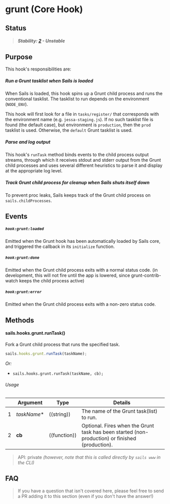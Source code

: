 # grunt (Core Hook)

## Status

> ##### Stability: [2](http://nodejs.org/api/documentation.html#documentation_stability_index) - Unstable


## Purpose

This hook's responsibilities are:


##### Run a Grunt tasklist when Sails is loaded

When Sails is loaded, this hook spins up a Grunt child process and runs the conventional tasklist.  The tasklist to run depends on the environment (`NODE_ENV`).

This hook will first look for a file in `tasks/register/` that corresponds with the environment name (e.g. `jessa-staging.js`).  If no such tasklist file is found (the default case), but environment is `production`, then the `prod` tasklist is used.  Otherwise, the `default` Grunt tasklist is used.


##### Parse and log output

This hook's `runTask` method binds events to the child process output streams, through which it receives stdout and stderr output from the Grunt child processes and uses several different heuristics to parse it and display at the appropriate log level.

##### Track Grunt child process for cleanup when Sails shuts itself down

To prevent proc leaks, Sails keeps track of the Grunt child process on `sails.childProcesses`.


## Events


##### `hook:grunt:loaded`

Emitted when the Grunt hook has been automatically loaded by Sails core, and triggered the callback in its `initialize` function.

##### `hook:grunt:done`

Emitted when the Grunt child process exits with a normal status code. (in development, this will not fire until the app is lowered, since grunt-contrib-watch keeps the child process active)


##### `hook:grunt:error`

Emitted when the Grunt child process exits with a non-zero status code.



## Methods

#### sails.hooks.grunt.runTask()

Fork a Grunt child process that runs the specified task.

```javascript
sails.hooks.grunt.runTask(taskName);
```

_Or:_
+ `sails.hooks.grunt.runTask(taskName, cb);`


###### Usage


|     |          Argument           | Type                | Details                           
| --- | --------------------------- | ------------------- | ------------------------------------------------------------------------
| 1   |        *taskName**          | ((string))          | The name of the Grunt task(list) to run.
| 2   |        **cb**               | ((function))        | Optional. Fires when the Grunt task has been started (non-production) or finished (production).


> API: private
> _(however, note that this is called directly by `sails www` in the CLI)_


## FAQ

> If you have a question that isn't covered here, please feel free to send a PR adding it to this section (even if you don't have the answer!)
